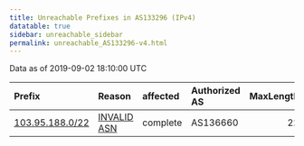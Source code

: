 ```yaml
---
title: Unreachable Prefixes in AS133296 (IPv4)
datatable: true
sidebar: unreachable_sidebar
permalink: unreachable_AS133296-v4.html
---
```


Data as of 2019-09-02 18:10:00 UTC


<div class="datatable-begin"></div>

| Prefix                                                   | Reason                                                                                                  | affected   | Authorized AS   |   MaxLength | Anchor                                       |   unreachable /24s |
|:---------------------------------------------------------|:--------------------------------------------------------------------------------------------------------|:-----------|:----------------|------------:|:---------------------------------------------|-------------------:|
| [103.95.188.0/22](https://stat.ripe.net/103.95.188.0/22) | [INVALID ASN](https://rpki-validator.ripe.net/announcement-preview?asn=AS133296&prefix=103.95.188.0/22) | complete   | AS136660        |          22 | [APNIC](unreachable_APNIC_RPKI_Root-v4.html) |                  4 |

<div class="datatable-end"></div>